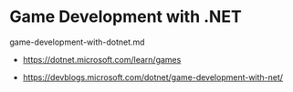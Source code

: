 # Game Development with .NET

game-development-with-dotnet.md

*   https://dotnet.microsoft.com/learn/games

*   https://devblogs.microsoft.com/dotnet/game-development-with-net/
